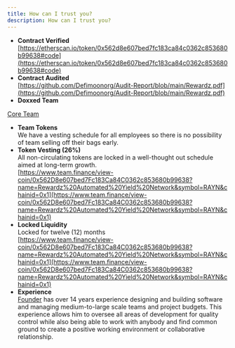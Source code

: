```yaml
---
title: How can I trust you?
description: How can I trust you?
---
```


- **Contract Verified**  
[https://etherscan.io/token/0x562d8e607bed7fc183ca84c0362c853680b99638#code](https://etherscan.io/token/0x562d8e607bed7fc183ca84c0362c853680b99638#code)
- **Contract Audited**  
[https://github.com/Defimoonorg/Audit-Report/blob/main/Rewardz.pdf](https://github.com/Defimoonorg/Audit-Report/blob/main/Rewardz.pdf)
- **Doxxed Team**

[Core Team](/docs/core-team)

- **Team Tokens**  
We have a vesting schedule for all employees so there is no possibility of team selling off their bags early.
- **Token Vesting (26%)**  
All non-circulating tokens are locked in a well-thought out schedule aimed at long-term growth.  
[https://www.team.finance/view-coin/0x562D8e607bed7Fc183Ca84C0362c853680b99638?name=Rewardz%20Automated%20Yield%20Network&symbol=RAYN&chainid=0x1](https://www.team.finance/view-coin/0x562D8e607bed7Fc183Ca84C0362c853680b99638?name=Rewardz%20Automated%20Yield%20Network&symbol=RAYN&chainid=0x1)
- **Locked Liquidity**  
Locked for twelve (12) months  
[https://www.team.finance/view-coin/0x562D8e607bed7Fc183Ca84C0362c853680b99638?name=Rewardz%20Automated%20Yield%20Network&symbol=RAYN&chainid=0x1](https://www.team.finance/view-coin/0x562D8e607bed7Fc183Ca84C0362c853680b99638?name=Rewardz%20Automated%20Yield%20Network&symbol=RAYN&chainid=0x1)
- **Experience**  
[Founder](/docs/founder) has over 14 years experience designing and building software and managing medium-to-large scale teams and project budgets. This experience allows him to oversee all areas of development for quality control while also being able to work with anybody and find common ground to create a positive working environment or collaborative relationship.
